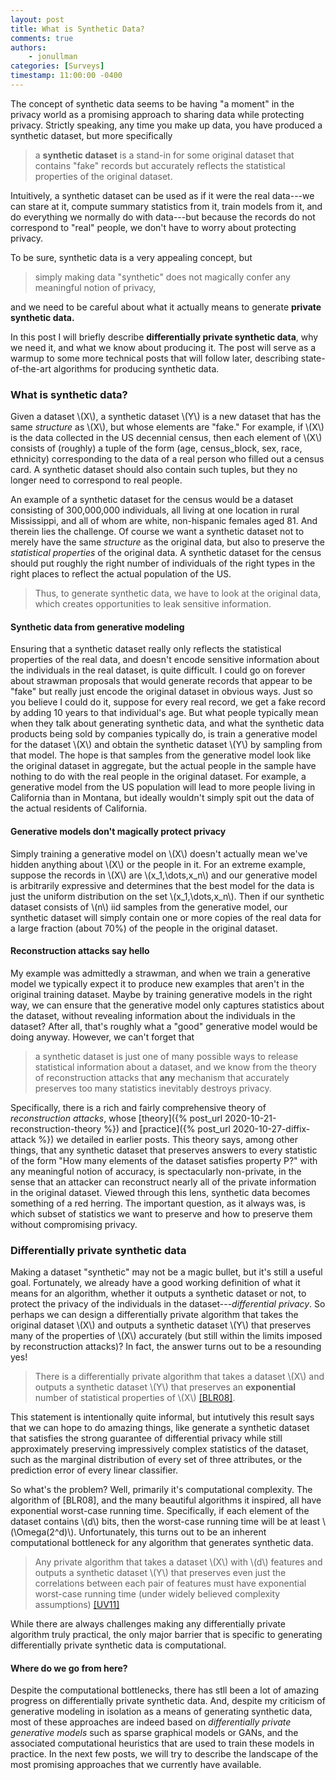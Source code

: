 ```yaml
---
layout: post
title: What is Synthetic Data?
comments: true
authors: 
    - jonullman
categories: [Surveys]
timestamp: 11:00:00 -0400
---
```


The concept of synthetic data seems to be having "a moment" in the privacy world as a promising approach to sharing data while protecting privacy.  Strictly speaking, any time you make up data, you have produced a synthetic dataset, but more specifically

> a **synthetic dataset** is a stand-in for some original dataset that contains "fake" records but accurately reflects the statistical properties of the original dataset.

Intuitively, a synthetic dataset can be used as if it were the real data---we can stare at it, compute summary statistics from it, train models from it, and do everything we normally do with data---but because the records do not correspond to "real" people, we don't have to worry about protecting privacy.  

To be sure, synthetic data is a very appealing concept, but

> simply making data "synthetic" does not magically confer any meaningful notion of privacy,

and we need to be careful about what it actually means to generate **private synthetic data.**

In this post I will briefly describe **differentially private synthetic data**, why we need it, and what we know about producing it.  The post will serve as a warmup to some more technical posts that will follow later, describing state-of-the-art algorithms for producing synthetic data.

### What is synthetic data?

Given a dataset \\\(X\\\), a synthetic dataset \\\(Y\\\) is a new dataset that has the same *structure* as \\\(X\\\), but whose elements are "fake."  For example, if \\\(X\\\) is the data collected in the US decennial census, then each element of \\\(X\\\) consists of (roughly) a tuple of the form (age, census_block, sex, race, ethnicity) corresponding to the data of a real person who filled out a census card.  A synthetic dataset should also contain such tuples, but they no longer need to correspond to real people.  

An example of a synthetic dataset for the census would be a dataset consisting of 300,000,000 individuals, all living at one location in rural Mississippi, and all of whom are white, non-hispanic females aged 81.  And therein lies the challenge.  Of course we want a synthetic dataset not to merely have the same *structure* as the original data, but also to preserve the *statistical properties* of the original data.  A synthetic dataset for the census should put roughly the right number of individuals of the right types in the right places to reflect the actual population of the US.

> Thus, to generate synthetic data, we have to look at the original data, which creates opportunities to leak sensitive information.

#### Synthetic data from generative modeling

Ensuring that a synthetic dataset really only reflects the statistical properties of the real data, and doesn't encode sensitive information about the individuals in the real dataset, is quite difficult.  I could go on forever about strawman proposals that would generate records that appear to be "fake" but really just encode the original dataset in obvious ways.  Just so you believe I could do it, suppose for every real record, we get a fake record by adding 10 years to that individual's age.  But what people typically mean when they talk about generating synthetic data, and what the synthetic data products being sold by companies typically do, is train a generative model for the dataset \\\(X\\\) and obtain the synthetic dataset \\\(Y\\\) by sampling from that model.  The hope is that samples from the generative model look like the original dataset in aggregate, but the actual people in the sample have nothing to do with the real people in the original dataset.  For example, a generative model from the US population will lead to more people living in California than in Montana, but ideally wouldn't simply spit out the data of the actual residents of California.

#### Generative models don't magically protect privacy

Simply training a generative model on \\\(X\\\) doesn't actually mean we've hidden anything about \\\(X\\\) or the people in it.  For an extreme example, suppose the records in \\\(X\\\) are \\\(x_1,\dots,x_n\\\) and our generative model is arbitrarily expressive and determines that the best model for the data is just the uniform distribution on the set \\\(x_1,\dots,x_n\\\).  Then if our synthetic dataset consists of \\\(n\\\) iid samples from the generative model, our synthetic dataset will simply contain one or more copies of the real data for a large fraction (about 70%) of the people in the original dataset.

#### Reconstruction attacks say hello

My example was admittedly a strawman, and when we train a generative model we typically expect it to produce new examples that aren't in the original training dataset.  Maybe by training generative models in the right way, we can ensure that the generative model only captures statistics about the dataset, without revealing information about the individuals in the dataset?  After all, that's roughly what a "good" generative model would be doing anyway.  However, we can't forget that 
> a synthetic dataset is just one of many possible ways to release statistical information about a dataset, and we know from the theory of reconstruction attacks that **any** mechanism that accurately preserves too many statistics inevitably destroys privacy.

Specifically, there is a rich and fairly comprehensive theory of *reconstruction attacks*, whose [theory]({% post_url 2020-10-21-reconstruction-theory %}) and [practice]({% post_url 2020-10-27-diffix-attack %}) we detailed in earlier posts.  This theory says, among other things, that any synthetic dataset that preserves answers to every statistic of the form "How many elements of the dataset satisfies property P?" with any meaningful notion of accuracy, is spectacularly non-private, in the sense that an attacker can reconstruct nearly all of the private information in the original dataset.  Viewed through this lens, synthetic data becomes something of a red herring.  The important question, as it always was, is which subset of statistics we want to preserve and how to preserve them without compromising privacy.

### Differentially private synthetic data

Making a dataset "synthetic" may not be a magic bullet, but it's still a useful goal.  Fortunately, we already have a good working definition of what it means for an algorithm, whether it outputs a synthetic dataset or not, to protect the privacy of the individuals in the dataset---*differential privacy*.  So perhaps we can design a differentially private algorithm that takes the original dataset \\\(X\\\) and outputs a synthetic dataset \\\(Y\\\) that preserves many of the properties of \\\(X\\\) accurately (but still within the limits imposed by reconstruction attacks)?  In fact, the answer turns out to be a resounding yes!
> There is a differentially private algorithm that takes a dataset \\\(X\\\) and outputs a synthetic dataset \\\(Y\\\) that preserves an **exponential** number of statistical properties of \\\(X\\\) [[BLR08]](https://arxiv.org/abs/1109.2229).

This statement is intentionally quite informal, but intutively this result says that we can hope to do amazing things, like generate a synthetic dataset that satisfies the strong guarantee of differential privacy while still approximately preserving impressively complex statistics of the dataset, such as the marginal distribution of every set of three attributes, or the prediction error of every linear classifier.  

So what's the problem?  Well, primarily it's computational complexity.  The algorithm of [BLR08], and the many beautiful algorithms it inspired, all have exponential worst-case running time.  Specifically, if each element of the dataset contains \\\(d\\\) bits, then the worst-case running time will be at least \\\(\Omega(2^d)\\\).  Unfortunately, this turns out to be an inherent computational bottleneck for any algorithm that generates synthetic data.
> Any private algorithm that takes a dataset \\\(X\\\) with \\\(d\\\) features and outputs a synthetic dataset \\\(Y\\\) that preserves even just the correlations between each pair of features must have exponential worst-case running time (under widely believed complexity assumptions) [[UV11]](https://eccc.weizmann.ac.il/report/2010/017/)

While there are always challenges making any differentially private algorithm truly practical, the only major barrier that is specific to generating differentially private synthetic data is computational.

#### Where do we go from here?

Despite the computational bottlenecks, there has stll been a lot of amazing progress on differentially private synthetic data.  And, despite my criticism of generative modeling in isolation as a means of generating synthetic data, most of these approaches are indeed based on *differentially private generative models* such as sparse graphical models or GANs, and the associated computational heuristics that are used to train these models in practice.  In the next few posts, we will try to describe the landscape of the most promising approaches that we currently have available.